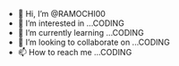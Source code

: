 - 👋 Hi, I’m @RAMOCHI00
- 👀 I’m interested in ...CODING
- 🌱 I’m currently learning ...CODING
- 💞️ I’m looking to collaborate on ...CODING
- 📫 How to reach me ...CODING

<!---
RAMOCHI00/RAMOCHI00 is a ✨ special ✨ repository because its `README.md` (this file) appears on your GitHub profile.
You can click the Preview link to take a look at your changes.
--->
